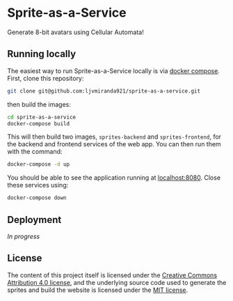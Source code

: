 # Sprite-as-a-Service

Generate 8-bit avatars using Cellular Automata!

## Running locally

The easiest way to run Sprite-as-a-Service locally is via [docker
compose](https://docs.docker.com/compose/). First, clone this repository:

```sh
git clone git@github.com:ljvmiranda921/sprite-as-a-service.git
```

then build the images:

```sh
cd sprite-as-a-service
docker-compose build
```

This will then build two images, `sprites-backend` and `sprites-frontend`, for
the backend and frontend services of the web app. You can then run them with
the command:

```sh
docker-compose -d up
```

You should be able to see the application running at
[localhost:8080](localhost:8080). Close these services using:

```sh
docker-compose down
```

## Deployment

*In progress*

## License

The content of this project itself is licensed under the [Creative Commons
Attribution 4.0 license](https://creativecommons.org/licenses/by/4.0/deed.ast), and the underlying source code used to generate the
sprites and build the website is licensed under the [MIT license](https://github.com/ljvmiranda921/sprite-as-a-service/blob/master/LICENSE).
